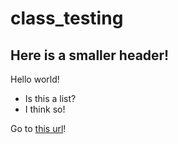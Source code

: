# class_testing

## Here is a smaller header!

Hello world!

  * Is this a list?
  * I think so!
  
Go to [this url](https://www.python.org/downloads/)!